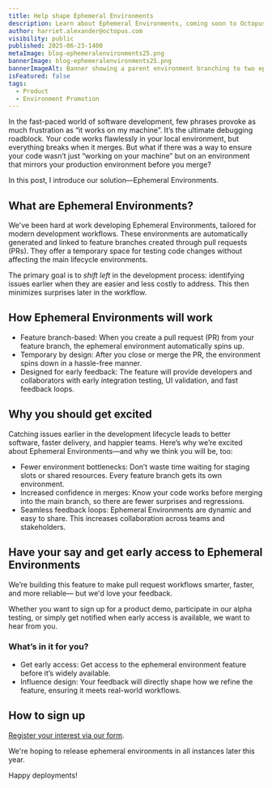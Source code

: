 ```yaml
---
title: Help shape Ephemeral Environments
description: Learn about Ephemeral Environments, coming soon to Octopus, and help us shape the feature.
author: harriet.alexander@octopus.com
visibility: public
published: 2025-06-23-1400
metaImage: blog-ephemeralenvironments25.png
bannerImage: blog-ephemeralenvironments25.png
bannerImageAlt: Banner showing a parent environment branching to two ephemeral environments while two illustrated developers point to the child nodes against a blue-green gradient background.
isFeatured: false
tags: 
  - Product
  - Environment Promotion
---
```


In the fast-paced world of software development, few phrases provoke as much frustration as “it works on my machine”. It’s the ultimate debugging roadblock. Your code works flawlessly in your local environment, but everything breaks when it merges. But what if there was a way to ensure your code wasn’t just “working on your machine” but on an environment that mirrors your production environment before you merge?

In this post, I introduce our solution—Ephemeral Environments.

## What are Ephemeral Environments?

We've been hard at work developing Ephemeral Environments, tailored for modern development workflows. These environments are automatically generated and linked to feature branches created through pull requests (PRs). They offer a temporary space for testing code changes without affecting the main lifecycle environments. 

The primary goal is to *shift left* in the development process: identifying issues earlier when they are easier and less costly to address. This then minimizes surprises later in the workflow. 

## How Ephemeral Environments will work

- Feature branch-based: When you create a pull request (PR) from your feature branch, the ephemeral environment automatically spins up.
- Temporary by design: After you close or merge the PR, the environment spins down in a hassle-free manner.
- Designed for early feedback: The feature will provide developers and collaborators with early integration testing, UI validation, and fast feedback loops.

## Why you should get excited

Catching issues earlier in the development lifecycle leads to better software, faster delivery, and happier teams. Here’s why we’re excited about Ephemeral Environments—and why we think you will be, too:

- Fewer environment bottlenecks: Don’t waste time waiting for staging slots or shared resources. Every feature branch gets its own environment.
- Increased confidence in merges: Know your code works before merging into the main branch, so there are fewer surprises and regressions.
- Seamless feedback loops: Ephemeral Environments are dynamic and easy to share. This increases collaboration across teams and stakeholders.

## Have your say and get early access to Ephemeral Environments

We’re building this feature to make pull request workflows smarter, faster, and more reliable— but we'd love your feedback.

Whether you want to sign up for a product demo, participate in our alpha testing, or simply get notified when early access is available, we want to hear from you.

### What’s in it for you?

- Get early access: Get access to the ephemeral environment feature before it’s widely available.
- Influence design: Your feedback will directly shape how we refine the feature, ensuring it meets real-world workflows.

## How to sign up

[Register your interest via our form](https://octopusdeploy.typeform.com/to/ZOia9Aje).

We're hoping to release ephemeral environments in all instances later this year.

Happy deployments!

